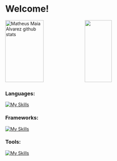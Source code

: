<h1>Welcome!</h1>

<div align="">  
  <img width="49%" height="195px" src="https://github-readme-stats.vercel.app/api?username=kban1337&show_icons=true&count_private=true&hide_border=true&title_color=00bfbf&icon_color=00bfbf&text_color=c9d1d9&bg_color=0d1117" alt="Matheus Maia Alvarez github stats" /> 
  <img width="41%" height="195px" src="https://github-readme-stats.vercel.app/api/top-langs/?username=kban1337&layout=compact&hide_border=true&title_color=00bfbf&text_color=00bfbf&bg_color=0d1117" />
</div>

### Languages:
[![My Skills](https://skillicons.dev/icons?i=js,html,css,php,nodejs)](https://skillicons.dev)
 
### Frameworks:
[![My Skills](https://skillicons.dev/icons?i=laravel,react,nestjs,tailwindcss)](https://skillicons.dev)
 
### Tools:
[![My Skills](https://skillicons.dev/icons?i=vscode,git,docker)](https://skillicons.dev)
